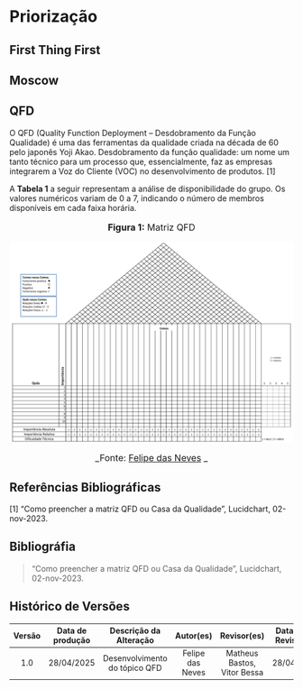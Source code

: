 # Priorização


## **First Thing First**



## **Moscow**



## **QFD**

O QFD (Quality Function Deployment – Desdobramento da Função Qualidade) é uma das ferramentas da qualidade criada na década de 60 pelo japonês Yoji Akao. Desdobramento da função qualidade: um nome um tanto técnico para um processo que, essencialmente, faz as empresas integrarem a Voz do Cliente (VOC) no desenvolvimento de produtos. [1]

A **Tabela 1** a seguir representam a análise de disponibilidade do grupo. Os valores numéricos variam de 0 a 7, indicando o número de membros disponíveis em cada faixa horária.

<div align="center">
  <font size="3">
    <p style="text-align: center"><b>Figura 1:</b> Matriz QFD</p>
  </font>
</div>

<div align="center">
  <img src="../../assets/priorizacao/Matriz_QFD.jpg" alt="qfd" width="800px">
</div>

<font size="3"><p style="text-align: center">_Fonte: [Felipe das Neves](https://github.com/FelipeFreire-gf) _</p></font>

## **Referências Bibliográficas**

[1] “Como preencher a matriz QFD ou Casa da Qualidade”, Lucidchart, 02-nov-2023.

## **Bibliográfia**

> “Como preencher a matriz QFD ou Casa da Qualidade”, Lucidchart, 02-nov-2023.

## Histórico de Versões

| Versão | Data de produção   | Descrição da Alteração                               | Autor(es)             | Revisor(es)      | Data de Revisão |
| :----: | :----------------: | :--------------------------------------------------: | :-------------------: | :-------------:  |  :-----------: |
| 1.0 | 28/04/2025 | Desenvolvimento do tópico QFD | Felipe das Neves | Matheus Bastos, Vitor Bessa | 28/04/25 |